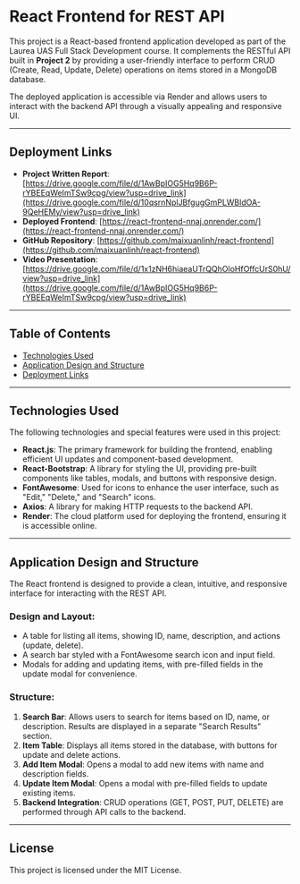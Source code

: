 # React Frontend for REST API

This project is a React-based frontend application developed as part of the Laurea UAS Full Stack Development course. It complements the RESTful API built in **Project 2** by providing a user-friendly interface to perform CRUD (Create, Read, Update, Delete) operations on items stored in a MongoDB database. 

The deployed application is accessible via Render and allows users to interact with the backend API through a visually appealing and responsive UI.

---

## Deployment Links

- **Project Written Report**: [https://drive.google.com/file/d/1AwBpIOG5Hq9B6P-rYBEEqWeImTSw9cpg/view?usp=drive_link](https://drive.google.com/file/d/10qsrnNplJBfgugGmPLWBldOA-9QeHEMy/view?usp=drive_link)
- **Deployed Frontend**: [https://react-frontend-nnaj.onrender.com/](https://react-frontend-nnaj.onrender.com/)  
- **GitHub Repository**: [https://github.com/maixuanlinh/react-frontend](https://github.com/maixuanlinh/react-frontend)  
- **Video Presentation**: [https://drive.google.com/file/d/1x1zNH6hiaeaUTrQQhOloHfOffcUrS0hU/view?usp=drive_link](https://drive.google.com/file/d/1AwBpIOG5Hq9B6P-rYBEEqWeImTSw9cpg/view?usp=drive_link)

---


## Table of Contents

- [Technologies Used](#technologies-used)
- [Application Design and Structure](#application-design-and-structure)
- [Deployment Links](#deployment-links)

---

## Technologies Used

The following technologies and special features were used in this project:

- **React.js**: The primary framework for building the frontend, enabling efficient UI updates and component-based development.
- **React-Bootstrap**: A library for styling the UI, providing pre-built components like tables, modals, and buttons with responsive design.
- **FontAwesome**: Used for icons to enhance the user interface, such as "Edit," "Delete," and "Search" icons.
- **Axios**: A library for making HTTP requests to the backend API.
- **Render**: The cloud platform used for deploying the frontend, ensuring it is accessible online.

---

## Application Design and Structure

The React frontend is designed to provide a clean, intuitive, and responsive interface for interacting with the REST API.

### **Design and Layout:**
- A table for listing all items, showing ID, name, description, and actions (update, delete).
- A search bar styled with a FontAwesome search icon and input field.
- Modals for adding and updating items, with pre-filled fields in the update modal for convenience.

### **Structure:**
1. **Search Bar**: Allows users to search for items based on ID, name, or description. Results are displayed in a separate "Search Results" section.
2. **Item Table**: Displays all items stored in the database, with buttons for update and delete actions.
3. **Add Item Modal**: Opens a modal to add new items with name and description fields.
4. **Update Item Modal**: Opens a modal with pre-filled fields to update existing items.
5. **Backend Integration**: CRUD operations (GET, POST, PUT, DELETE) are performed through API calls to the backend.

---

## License

This project is licensed under the MIT License.

